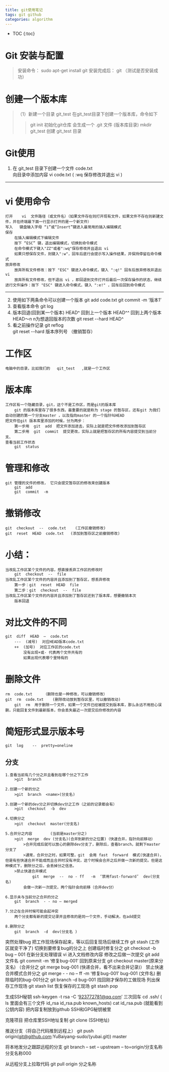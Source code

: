 ```yaml
---
title: git使用笔记
tags: git github
categories: algorithm
---
```


* TOC
{:toc}

# Git  安装与配置
>安装命令： sudo apt-get install git
>安装完成后： git      （测试是否安装成功）

# 创建一个版本库
>（1）新建一个目录       git_test      在git_test目录下创建一个版本库，命令如下
>> git  init     初始化git仓库   会生成一个	.git   文件 	(版本库目录)	
>> mkdir git_test	创建	git_test	目录

# Git使用
1. 在	git_test	目录下创建一个文件	code.txt	
		向目录中添加内容	vi	code.txt         (  :wq  保存修改并退出 vi )

--------
# vi 使用命令
	打开    vi  文件路径（或文件名）（如果文件存在则打开现有文件，如果文件不存在则新建文件，并在终端最下面一行显示打开的是一个新文件）
	写入   键盘输入字母 “i”或“Insert”键进入最常用的插入编辑模式
	保存   
		在插入编辑模式下编辑文件
		按下 “ESC” 键，退出编辑模式，切换到命令模式
		在命令模式下键入"ZZ"或者":wq"保存修改并且退出 vi
		如果只想保存文件，则键入":w"，回车后底行会提示写入操作结果，并保持停留在命令模式
	放弃修改
		放弃所有文件修改：按下 "ESC" 键进入命令模式，键入 ":q!" 回车后放弃修改并退出vi
		放弃所有文件修改，但不退出 vi ，即回退到文件打开后最后一次保存操作的状态，继续进行文件操作：按下 "ESC" 键进入命令模式，键入 ":e!" ，回车后回到命令模式
--------

2. 使用如下两条命令可以创建一个版本
		git	add   code.txt
		git	commit 	 -m  ‘版本1’
3. 查看版本命令
		git   log
4. 版本回退(回到某一个版本)
	HEAD^   回到上一个版本
	HEAD^^  回到上两个版本
	HEAD～n    n为想退回版本的次数
		 git	reset   --hard  HEAD^ 
5. 看之前操作记录
		git	reflog	
		git 	reset  --hard  版本序列号    （撤销暂存）

# 工作区
	电脑中的目录，比如我们的   qit_test   ,就是一个工作区

# 版本库
	工作区有一个隐藏目录，git，这个不是工作区，而是git的版本库
		git 的版本库里存了很多东西，最重要的就是称为 stage 的暂存区，还有git 为我们自动创建的第一个分支master ，以及指向master 的一个指针叫HEAD
	把文件往git 版本库里添加的时候，分为两步：
		第一步用  git  add  把文件添加进去，实际上就是把文件修改添加到暂存区
		第二步用  git  commit  提交更改，实际上就是把暂存区的所有内容提交到当前分支、
	查看当前工作状态
		git  status  

# 管理和修改
	git 管理的文件的修改， 它只会提交暂存区的修改来创建版本
		git  add   
		git  commit  -m

# 撤销修改
	git  checkout  --  code.txt    (工作区撤销修改)
	git  reset  HEAD  code.txt   (添加到暂存区之前撤销修改)


# 小结：
	当改乱工作区某个文件的内容，想直接丢弃工作区的修改时
		git  checkout  --  file
	当改乱工作区某个文件的内容并且添加到了暂存区，想丢弃修改
		第一步：git  reset  HEAD  file
		第二步：git  checkout  --  file
	当改乱工作区某个文件的内容并且添加到了暂存区还到了版本库，想要撤销本次
		版本回退


# 对比文件的不同
	git  diff  HEAD  –  code.txt
		---  (减号)  对应HEAD版本code.txt
		++  (加号)  对应工作区的code.txt
			没有出现+或- 代表两个文件共有的
			如果出现代表哪个里特有的

# 删除文件
	rm  code.txt     （删除也是一种修改，可以撤销修改）
	git  rm  code.txt    (删除改动放到暂存区里，可以撤销改动)
		git  rm  用于删除一个文件，如果一个文件已经被提交到版本库，那么永远不用担心误删，只能回复文件到最新版本，你会丢失最近一次提交后你修改的内容

# 简短形式显示版本号
	git  log 	--  pretty=oneline 


## 分支
	
	1.查看当前有几个分之并且看到在哪个分之下工作
		>git  branch
	
	2.创建一个新的分之
		>git  branch  <name>(分支名)

	3.创建一个新的dev分之并切换dev分之工作（之前的记录都会有）
		>git  checkout  -b  dev

	4.切换分之
		>git  checkout  master(分支名)

	5.合并分之内容		(当前是master分之)
		>git  merge  dev (分支名)(合并到新的分之位置)（快速合并，指针向前移动）
			>合并完成后就可以放心的删除dev分支了，删除后，查看branch，就剩下master分支了
			>通常，合并分之时，如果可整，git  会用 fast  forward  模式(快速合并)，但是有些快速合并不能成而且合并时没有冲突，这个时候会合并之后并做一次新的提交。但是这种模式下，删除分之后，会丢掉分之信息。
		>禁止快速合并模式
				git  merge  --  no - ff   -m  ‘禁用fast-forward’  dev(分支名)
			会做一次新一次提交，两个指针会向前移（合并dev分）

	6.显示未与当前分之合并的分之
		git  branch  - - no – merged

	7.分之在合并时候可能会起冲突
		两个分支都有新的提交记录并且修改的是同一个文件，手动解决，在add提交

	8.删除分之
		git  branch  -d  dev(分支名 )			


突然处理bug
	把工作现场保存起来，等以后回复现场后继续工作
		git  stash       (工作区就变干净了)
	切换到要修复bug的分之上
	创建临时修复分之		git  checkout  -b  bug – 001
	在新分支处理错误
		vi 进入文档修改内容
		修改之后做一次提交  git add  文件名
							   git  commit  -m  ‘修复bug-001’
	回到原来分支	git  checkout  master(原来分支名)
	（合并分之	git  merge  bug-001	(快递合并，看不出来合并记录)）
	禁止快速合并模式合并分之	git  merge   - - no – ff   -m   ‘修复bug-001’   bug-001 (文件名)
	删除临时的bug-001分之	git  branch  -d  bug-001
	找回刚才保存的工做现场
		列出保存工作现场	git  stash  list
		恢复保存的工现场	git  stash  pop



生成SSH秘钥
	ssh-keygen  -t  rsa  -C  ‘923772781@qq.com’
	三次回车
	cd  .ssh/   ( ls  里面会有三个文件  id_rsa   id_rsa.pub   known_hosts)
	cat  id_rsa.pub  (就能看到公钥内容)
	把内容复制放到github SSH和GPG秘钥被里

克隆项目
	把仓库里SSH地址复制
	git  clone  (SSH地址)

推送分支（将自己代码推到远程上）
	git  push  origin(git@github.com:YuBaiyang-sudo/(yubai.git))  master

将本地发分之跟踪远程的分支
	git  branch  – set – upstream – to=origin/分支名称  分支名称000

从远程分支上拉取代码
	git  pull  origin  分之名称

